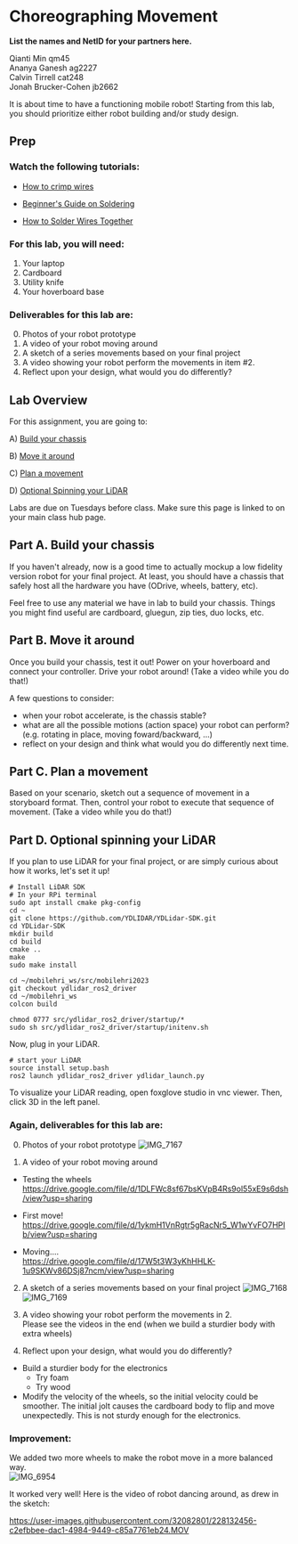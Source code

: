 # Choreographing Movement
**List the names and NetID for your partners here.**

Qianti Min qm45  
Ananya Ganesh ag2227  
Calvin Tirrell cat248  
Jonah Brucker-Cohen jb2662  

It is about time to have a functioning mobile robot! Starting from this lab, you should prioritize either robot building and/or study design. 

## Prep
### Watch the following tutorials:
- [How to crimp wires](https://www.youtube.com/watch?v=SaU00MMjzn0&ab_channel=GrizzlyBuilds)

- [Beginner's Guide on Soldering](https://www.makerspaces.com/how-to-solder/)


- [How to Solder Wires Together](https://youtu.be/NSqPHQ1zQco)



### For this lab, you will need:
1. Your laptop
2. Cardboard
3. Utility knife
4. Your hoverboard base

### Deliverables for this lab are: 

0. Photos of your robot prototype
1. A video of your robot moving around
2. A sketch of a series movements based on your final project
3. A video showing your robot perform the movements in item #2.
4. Reflect upon your design, what would you do differently?


## Lab Overview
For this assignment, you are going to:

A) [Build your chassis](#part-a-build-your-chassis)

B) [Move it around](#part-b-move-it-around)

C) [Plan a movement](#part-c-plan-a-movement)

D) [Optional Spinning your LiDAR](#part-d-optional-spinning-your-LiDAR)

Labs are due on Tuesdays before class. Make sure this page is linked to on your main class hub page.

## Part A. Build your chassis
If you haven't already, now is a good time to actually mockup a low fidelity version robot for your final project. At least, you should have a chassis that safely host all the hardware you have (ODrive, wheels, battery, etc).

Feel free to use any material we have in lab to build your chassis. Things you might find useful are cardboard, gluegun, zip ties, duo locks, etc. 

## Part B. Move it around
Once you build your chassis, test it out! Power on your hoverboard and connect your controller. Drive your robot around! (Take a video while you do that!)

A few questions to consider:
- when your robot accelerate, is the chassis stable?
- what are all the possible motions (action space) your robot can perform? (e.g. rotating in place, moving foward/backward, ...)
- reflect on your design and think what would you do differently next time.

## Part C. Plan a movement
Based on your scenario, sketch out a sequence of movement in a storyboard format. 
Then, control your robot to execute that sequence of movement. (Take a video while you do that!)


## Part D. Optional spinning your LiDAR
If you plan to use LiDAR for your final project, or are simply curious about how it works, let's set it up!

```
# Install LiDAR SDK
# In your RPi terminal
sudo apt install cmake pkg-config
cd ~
git clone https://github.com/YDLIDAR/YDLidar-SDK.git
cd YDLidar-SDK
mkdir build
cd build
cmake ..
make
sudo make install
```

```
cd ~/mobilehri_ws/src/mobilehri2023
git checkout ydlidar_ros2_driver
cd ~/mobilehri_ws
colcon build

chmod 0777 src/ydlidar_ros2_driver/startup/*
sudo sh src/ydlidar_ros2_driver/startup/initenv.sh

```
Now, plug in your LiDAR.
```
# start your LiDAR
source install setup.bash
ros2 launch ydlidar_ros2_driver ydlidar_launch.py 
```

To visualize your LiDAR reading, open foxglove studio in vnc viewer. Then, click 3D in the left panel.

### Again, deliverables for this lab are: 

0. Photos of your robot prototype
![IMG_7167](https://user-images.githubusercontent.com/32082801/228095578-57850414-2ceb-42fc-a55d-baf02e22b0be.jpg)

1. A video of your robot moving around
- Testing the wheels  
https://drive.google.com/file/d/1DLFWc8sf67bsKVpB4Rs9ol55xE9s6dsh/view?usp=sharing

- First move!  
https://drive.google.com/file/d/1ykmH1VnRgtr5gRacNr5_W1wYvFO7HPIb/view?usp=sharing

- Moving....  
https://drive.google.com/file/d/17W5t3W3yKhHHLK-1u9SKWv86DSj87ncm/view?usp=sharing


2. A sketch of a series movements based on your final project
![IMG_7168](https://user-images.githubusercontent.com/32082801/228095588-ca0de6c3-1c0d-44b5-ab9a-d51a15660a81.jpg)
![IMG_7169](https://user-images.githubusercontent.com/32082801/228095592-02c4412a-ffb9-40ad-9b3d-86320fa53191.jpg)

3. A video showing your robot perform the movements in 2.  
Please see the videos in the end (when we build a sturdier body with extra wheels)

4. Reflect upon your design, what would you do differently?
- Build a sturdier body for the electronics
  - Try foam
  - Try wood
- Modify the velocity of the wheels, so the initial velocity could be smoother. The initial jolt causes the cardboard body to flip and move unexpectedly. This is not sturdy enough for the electronics. 

### Improvement:
We added two more wheels to make the robot move in a more balanced way.  
![IMG_6954](https://user-images.githubusercontent.com/32082801/228096482-679a6eca-e6e0-4eaa-aa5f-f4393f7bc7d2.JPG)

It worked very well!
Here is the video of robot dancing around, as drew in the sketch:




https://user-images.githubusercontent.com/32082801/228132456-c2efbbee-dac1-4984-9449-c85a7761eb24.MOV

